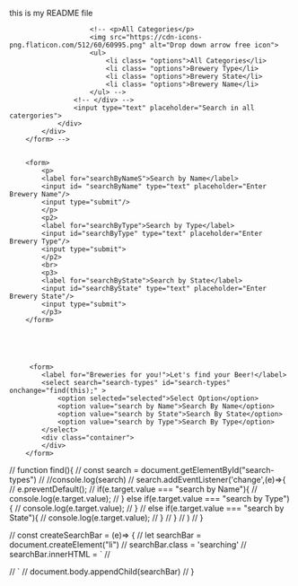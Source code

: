 this is my README file
 <!-- <form>
            <h1>
            <label for="searchByName">Search by Name</label>
            <input id= "searchByName" type="text" placeholder="Enter Brewery Name"/>
            <input type="submit"/>
            </h1>
            <h2>
            <label for="searchByType">Search by Type</label>
            <input id="searchByType" type="text" placeholder="Enter Brewery Type"/>
            <input type="submit">
            </h2>
            <h3>
                <label for="searchByState">Search by State</label>
                <input id="searchByState" type="text" placeholder="Enter Brewery State"/>
                <input type="submit">
            </h3>
        </form> -->

<!-- 
        
        <form>
            <label for="Breweries for you!">Let's find your Beer!</label>
            <select search="search-types" id="search-types" onchange="find(this);" >
                <option selected="selected">Select Option</option>
                <option value="search by Name">Search By Name</option>
                <option value="search by State">Search By State</option>
                <option value="search by Type">Search By Type</option>
            </select>
            <div class="container">
                <div class="search-bar">
                    <!-- <div id="select"> -->
                        <!-- <p>All Categories</p>
                        <img src="https://cdn-icons-png.flaticon.com/512/60/60995.png" alt="Drop down arrow free icon">
                        <ul>
                            <li class= "options">All Categories</li>
                            <li class= "options">Brewery Type</li>
                            <li class= "options">Brewery State</li>
                            <li class= "options">Brewery Name</li>
                        </ul> -->
                    <!-- </div> -->
                    <input type="text" placeholder="Search in all catergories">
                </div>
            </div>
        </form> -->


        <form>
            <p>
            <label for="searchByNameS">Search by Name</label>
            <input id= "searchByName" type="text" placeholder="Enter Brewery Name"/>
            <input type="submit"/>
            </p>
            <p2>
            <label for="searchByType">Search by Type</label>
            <input id="searchByType" type="text" placeholder="Enter Brewery Type"/>
            <input type="submit">
            </p2>
            <br>
            <p3>
            <label for="searchByState">Search by State</label>
            <input id="searchByState" type="text" placeholder="Enter Brewery State"/>
            <input type="submit">
            </p3>
        </form>





         <form>
            <label for="Breweries for you!">Let's find your Beer!</label>
            <select search="search-types" id="search-types" onchange="find(this);" >
                <option selected="selected">Select Option</option>
                <option value="search by Name">Search By Name</option>
                <option value="search by State">Search By State</option>
                <option value="search by Type">Search By Type</option>
            </select>
            <div class="container">
            </div>
        </form>

        

// function find(){
//     const search = document.getElementById("search-types")
//     //console.log(search)
//     search.addEventListener('change',(e)=>{
//         e.preventDefault();
//         if(e.target.value === "search by Name"){
//             console.log(e.target.value);
//         } else if(e.target.value === "search by Type"){
//         console.log(e.target.value);
//         }
//          else if(e.target.value === "search by State"){
//             console.log(e.target.value);
//         }
//     }
//     ) 
// }
   
// const createSearchBar = (e)=> {
//     let searchBar = document.createElement("li")
//         searchBar.class = 'searching'
//         searchBar.innerHTML = `
//         <div class = 'content'>
        

//         `
//         document.body.appendChild(searchBar)
//     }

